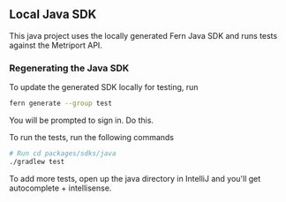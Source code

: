 ## Local Java SDK

This java project uses the locally generated Fern Java SDK 
and runs tests against the Metriport API.

### Regenerating the Java SDK

To update the generated SDK locally for testing, run
```bash
fern generate --group test
```
You will be prompted to sign in. Do this.

To run the tests, run the following commands
```bash
# Run cd packages/sdks/java 
./gradlew test
```

To add more tests, open up the java directory in IntelliJ 
and you'll get autocomplete + intellisense. 

